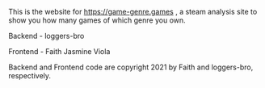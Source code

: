 This is the website for https://game-genre.games , a steam analysis site to show you how many games of which genre you own.


Backend - loggers-bro

Frontend - Faith Jasmine Viola

Backend and Frontend code are copyright 2021 by Faith and loggers-bro, respectively.